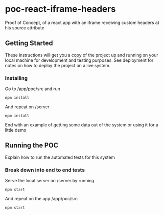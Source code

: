 # poc-react-iframe-headers

Proof of Concept, of a react app with an iframe receiving custom headers at his source attribute

## Getting Started

These instructions will get you a copy of the project up and running on your local machine for development and testing purposes. See deployment for notes on how to deploy the project on a live system.

### Installing

Go to /app/poc/src and run

```
npm install
```

And repeat on /server

```
npm install
```

End with an example of getting some data out of the system or using it for a little demo

## Running the POC

Explain how to run the automated tests for this system

### Break down into end to end tests

Serve the local server on /server by running

```
npm start
```

And repeat on the app /app/poc/src

```
npm start
```